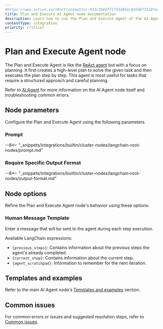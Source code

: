 ```yaml
---
#https://www.notion.so/n8n/Frontmatter-432c2b8dff1f43d4b1c8d20075510fe4
title: Plan and Execute AI Agent node documentation
description: Learn how to use the Plan and Execute Agent of the AI Agent node in n8n. Follow technical documentation to integrate the Plan and Execute Agent into your workflows.
contentType: integration
priority: critical
---
```


# Plan and Execute Agent node

The Plan and Execute Agent is like the [ReAct agent](/integrations/builtin/cluster-nodes/root-nodes/n8n-nodes-langchain.agent/react-agent/) but with a focus on planning. It first creates a high-level plan to solve the given task and then executes the plan step by step. This agent is most useful for tasks that require a structured approach and careful planning.

Refer to [AI Agent](/integrations/builtin/cluster-nodes/root-nodes/n8n-nodes-langchain.agent/index/) for more information on the AI Agent node itself and troubleshooting common errors.

## Node parameters

Configure the Plan and Execute Agent using the following parameters.

### Prompt

--8<-- "_snippets/integrations/builtin/cluster-nodes/langchain-root-nodes/prompt.md"

### Require Specific Output Format

--8<-- "_snippets/integrations/builtin/cluster-nodes/langchain-root-nodes/output-format.md"

## Node options

Refine the Plan and Execute Agent node's behavior using these options:

### Human Message Template

Enter a message that will be sent to the agent during each step execution.

Available LangChain expressions:

* `{previous_steps}`: Contains information about the previous steps the agent's already completed.
* `{current_step}`: Contains information about the current step.
* `{agent_scratchpad}`: Information to remember for the next iteration.

## Templates and examples

Refer to the main AI Agent node's [Templates and examples](/integrations/builtin/cluster-nodes/root-nodes/n8n-nodes-langchain.agent/index/#templates-and-examples) section.

## Common issues

For common errors or issues and suggested resolution steps, refer to [Common issues](/integrations/builtin/cluster-nodes/root-nodes/n8n-nodes-langchain.agent/common-issues/).
